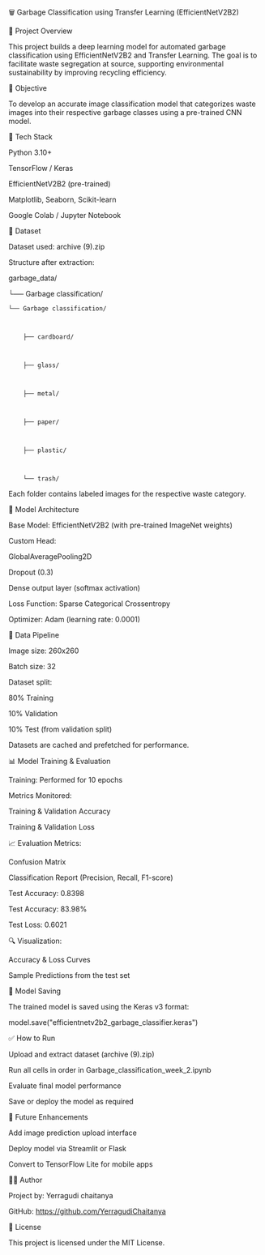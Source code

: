 🗑️ Garbage Classification using Transfer Learning (EfficientNetV2B2)






📌 Project Overview




This project builds a deep learning model for automated garbage classification using EfficientNetV2B2 and Transfer Learning. The goal is to facilitate waste segregation at source, supporting environmental sustainability by improving recycling efficiency.



🎯 Objective



To develop an accurate image classification model that categorizes waste images into their respective garbage classes using a pre-trained CNN model.




🧰 Tech Stack


Python 3.10+


TensorFlow / Keras


EfficientNetV2B2 (pre-trained)


Matplotlib, Seaborn, Scikit-learn


Google Colab / Jupyter Notebook



📁 Dataset



Dataset used: archive (9).zip




Structure after extraction:

garbage_data/



└── Garbage classification/



    └── Garbage classification/


    
        ├── cardboard/


        
        ├── glass/


        
        ├── metal/


        
        ├── paper/


        
        ├── plastic/


        
        └── trash/

Each folder contains labeled images for the respective waste category.

🧪 Model Architecture

Base Model: EfficientNetV2B2 (with pre-trained ImageNet weights)

Custom Head:

GlobalAveragePooling2D

Dropout (0.3)

Dense output layer (softmax activation)

Loss Function: Sparse Categorical Crossentropy

Optimizer: Adam (learning rate: 0.0001)

🧹 Data Pipeline

Image size: 260x260

Batch size: 32

Dataset split:

80% Training

10% Validation

10% Test (from validation split)

Datasets are cached and prefetched for performance.

📊 Model Training & Evaluation

Training: Performed for 10 epochs

Metrics Monitored:

Training & Validation Accuracy

Training & Validation Loss

📈 Evaluation Metrics:

Confusion Matrix

Classification Report (Precision, Recall, F1-score)

Test Accuracy: 0.8398

Test Accuracy: 83.98%

Test Loss: 0.6021

🔍 Visualization:

Accuracy & Loss Curves

Sample Predictions from the test set

💾 Model Saving

The trained model is saved using the Keras v3 format:

model.save("efficientnetv2b2_garbage_classifier.keras")

✅ How to Run

Upload and extract dataset (archive (9).zip)

Run all cells in order in Garbage_classification_week_2.ipynb

Evaluate final model performance

Save or deploy the model as required

🚀 Future Enhancements

Add image prediction upload interface

Deploy model via Streamlit or Flask

Convert to TensorFlow Lite for mobile apps

👨‍💻 Author

Project by: Yerragudi chaitanya

GitHub: https://github.com/YerragudiChaitanya

📜 License

This project is licensed under the MIT License.
